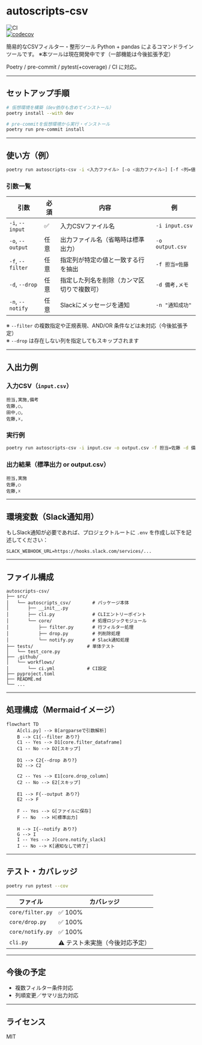 # autoscripts-csv

![CI](https://github.com/yamanora/autoscripts-csv/actions/workflows/ci.yml/badge.svg)  
[![codecov](https://codecov.io/gh/yamanora/autoscripts-csv/branch/main/graph/badge.svg)](https://codecov.io/gh/yamanora/autoscripts-csv)

簡易的なCSVフィルター・整形ツール
Python + pandas によるコマンドラインツールです。
※本ツールは現在開発中です（一部機能は今後拡張予定）

Poetry / pre-commit / pytest(+coverage) / CI に対応。

---

## セットアップ手順

```bash
# 仮想環境を構築（dev依存も含めてインストール）
poetry install --with dev

# pre-commitを仮想環境から実行・インストール
poetry run pre-commit install
```

---

## 使い方（例）

```bash
poetry run autoscripts-csv -i <入力ファイル> [-o <出力ファイル>] [-f <列=値>] [-d <列名1,列名2,...>] [-n <Slackメッセージ>]
```

### 引数一覧

| 引数 | 必須 | 内容 | 例 |
|------|------|------|----|
| `-i`, `--input` | ✅ | 入力CSVファイル名 | `-i input.csv` |
| `-o`, `--output`  | 任意 | 出力ファイル名（省略時は標準出力） | `-o output.csv` |
| `-f`, `--filter` | 任意 | 指定列が特定の値と一致する行を抽出 | `-f 担当=佐藤` |
| `-d`, `--drop` | 任意 | 指定した列名を削除（カンマ区切りで複数可） | `-d 備考,メモ` |
| `-n`, `--notify` | 任意 | Slackにメッセージを通知 | `-n "通知成功"` |

※ `--filter` の複数指定や正規表現、AND/OR 条件などは未対応（今後拡張予定）  
※ `--drop` は存在しない列を指定してもスキップされます

---

## 入出力例

### 入力CSV（`input.csv`）

```csv
担当,実施,備考
佐藤,◯,
田中,◯,
佐藤,☓,
```

### 実行例

```bash
poetry run autoscripts-csv -i input.csv -o output.csv -f 担当=佐藤 -d 備考 -n "通知成功"
```

### 出力結果（標準出力 or output.csv）

```csv
担当,実施
佐藤,◯
佐藤,☓
```

---

## 環境変数（Slack通知用）

もしSlack通知が必要であれば、プロジェクトルートに `.env` を作成し以下を記述してください：

```
SLACK_WEBHOOK_URL=https://hooks.slack.com/services/...
```

---

## ファイル構成

```
autoscripts-csv/
├── src/
│   └── autoscripts_csv/        # パッケージ本体
│       ├── __init__.py
│       ├── cli.py              # CLIエントリーポイント
│       └── core/               # 処理ロジックモジュール
│           ├── filter.py       # 行フィルター処理
│           ├── drop.py         # 列削除処理
│           └── notify.py       # Slack通知処理
├── tests/                    # 単体テスト
│   └── test_core.py
├── .github/
│   └── workflows/
│       └── ci.yml            # CI設定
├── pyproject.toml
├── README.md
└── ...
```

---

## 処理構成（Mermaidイメージ）

```mermaid
flowchart TD
    A[cli.py] --> B[argparseで引数解析]
    B --> C1{--filter あり?}
    C1 -- Yes --> D1[core.filter_dataframe]
    C1 -- No --> D2[スキップ]

    D1 --> C2{--drop あり?}
    D2 --> C2

    C2 -- Yes --> E1[core.drop_column]
    C2 -- No --> E2[スキップ]

    E1 --> F{--output あり?}
    E2 --> F

    F -- Yes --> G[ファイルに保存]
    F -- No  --> H[標準出力]

    H --> I{--notify あり?}
    G --> I
    I -- Yes --> J[core.notify_slack]
    I -- No --> K[通知なしで終了]
```

---

## テスト・カバレッジ

```bash
poetry run pytest --cov
```

| ファイル | カバレッジ |
|----------|------------|
| `core/filter.py` | ✅ 100% |
| `core/drop.py`   | ✅ 100% |
| `core/notify.py` | ✅ 100% |
| `cli.py`         | ⚠️ テスト未実施（今後対応予定） |

---

## 今後の予定

- 複数フィルター条件対応
- 列順変更／サマリ出力対応

---

## ライセンス

MIT
